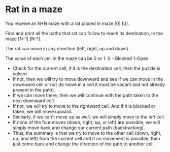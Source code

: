 # Rat in a maze 

You receive an N*N maze with a rat placed in maze [0] [0]. 

Find and print all the paths that rat can follow to reach its destination, ie the maze [N-1] [N-1]. 

The rat can move in any direction (left, right, up and down). 

The value of each cell in the maze can be 0 or 1. 
0 - Blocked   1-Open


* Check for the current cell, if it is the destination cell, then the puzzle is solved.
* If not, then we will try to move downward and see if we can move in the downward cell or not (to move in a cell it must be vacant and not already present in the path).
* If we can move there, then we will continue with the path taken to the next downward cell.
* If not, we will try to move to the rightward cell. And if it is blocked or taken, we will move upward.
* Similarly, if we can't move up as well, we will simply move to the left cell.
* If none of the four moves (down, right, up, or left) are possible, we will simply move back and change our current path (backtracking).
* Thus, the summary is that we try to move to the other cell (down, right, up, and left) from the current cell and if no movement is possible, then just come back and change the direction of the path to another cell.
